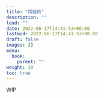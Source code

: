 ```yaml
---
title: "跨链桥"
description: ""
lead: ""
date: 2022-06-17T14:41:53+08:00
lastmod: 2022-06-17T14:41:53+08:00
draft: false
images: []
menu:
  book:
    parent: ""
weight: 30
toc: true
---
```


WIP